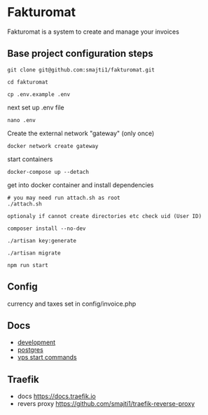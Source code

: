 # Fakturomat

Fakturomat is a system to create and manage your invoices

## Base project configuration steps

    git clone git@github.com:smajti1/fakturomat.git
    
    cd fakturomat
    
    cp .env.example .env
    
next set up .env file
    
    nano .env

Create the external network "gateway" (only once)

    docker network create gateway

start containers

    docker-compose up --detach

get into docker container and install dependencies

    # you may need run attach.sh as root 
    ./attach.sh
    
    optionaly if cannot create directories etc check uid (User ID)

    composer install --no-dev
    
    ./artisan key:generate

    ./artisan migrate

    npm run start

## Config

currency and taxes set in config/invoice.php

## Docs
- [development](docs/development.md)
- [postgres](docs/postgres.md)
- [vps start commands](docs/vps-start-commands.md)

## Traefik
- docs https://docs.traefik.io
- revers proxy https://github.com/smajti1/traefik-reverse-proxy
